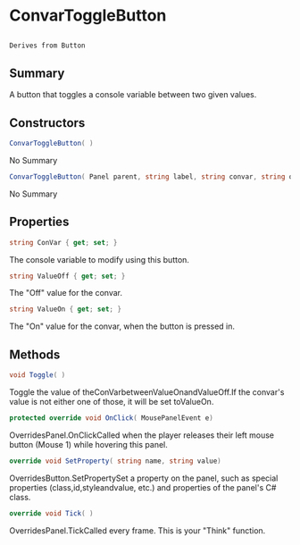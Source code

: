 # ConvarToggleButton

## 
```c#
Derives from Button
```

## Summary

A button that toggles a console variable between two given values.
## Constructors

```c#
ConvarToggleButton( ) 
```
No Summary
```c#
ConvarToggleButton( Panel parent, string label, string convar, string onvalue, string offvalue, string icon = null) 
```
No Summary
## Properties

```c#
string ConVar { get; set; } 
```
The console variable to modify using this button.
```c#
string ValueOff { get; set; } 
```
The "Off" value for the convar.
```c#
string ValueOn { get; set; } 
```
The "On" value for the convar, when the button is pressed in.
## Methods

```c#
void Toggle( ) 
```
Toggle the value of theConVarbetweenValueOnandValueOff.If the convar's value is not either one of those, it will be set toValueOn.
```c#
protected override void OnClick( MousePanelEvent e) 
```
OverridesPanel.OnClickCalled when the player releases their left mouse button (Mouse 1) while hovering this panel.
```c#
override void SetProperty( string name, string value) 
```
OverridesButton.SetPropertySet a property on the panel, such as special properties (class,id,styleandvalue, etc.) and properties of the panel's C# class.
```c#
override void Tick( ) 
```
OverridesPanel.TickCalled every frame. This is your "Think" function.
